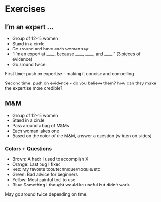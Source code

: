 # Exercises

## I’m an expert ...

- Group of 12-15 women
- Stand in a circle
- Go around and have each women say: 
- “I’m an expert at ____, because ____, ____, and ____.”  (3 pieces of evidence)
- Go around twice.

First time: push on expertise - making it concise and compelling

Second time: push on evidence - do you believe them? how can they make the expertise more credible?


## M&M

- Group of 12-15 women
- Stand in a circle
- Pass around a bag of M&Ms
- Each woman takes one
- Based on the color of the M&M, answer a question (written on slides)

### Colors + Questions
- Brown: A hack I used to accomplish X
- Orange: Last bug I fixed
- Red: My favorite tool/technique/module/etc
- Green: Bad advice for beginners
- Yellow: Most painful tool to use 
- Blue: Something I thought would be useful but didn’t work.

May go around twice depending on time.
